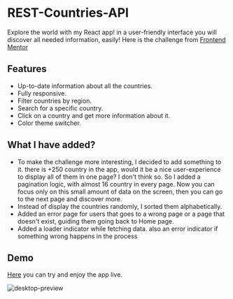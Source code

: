 # REST-Countries-API

Explore the world with my React app! in a user-friendly interface you will discover all needed information, easily!
Here is the challenge from [Frontend Mentor](https://www.frontendmentor.io/challenges/rest-countries-api-with-color-theme-switcher-5cacc469fec04111f7b848ca/hub) 

## Features

- Up-to-date information about all the countries.
- Fully responsive.
- Filter countries by region.
- Search for a specific country.
- Click on a country and get more information about it.
- Color theme switcher.

## What I have added?

- To make the challenge more interesting, I decided to add something to it. there is +250 country in the app, would it be a nice user-experience to display all of them in one page? I don't think so. So I added a pagination logic, with almost 16 country in every page. Now you can focus only on this small amount of data on the screen, then you can go to the next page and discover more.
- Instead of display the countries randomly, I sorted them alphabetically.
- Added an error page for users that goes to a wrong page or a page that doesn't exist, guiding them going back to Home page.
- Added a loader indicator while fetching data. also an error indicator if something wrong happens in the process 

## Demo
[Here](https://countries-data-api.netlify.app/) you can try and enjoy the app live.

![desktop-preview](https://github.com/GergesBadr/REST-Countries-API/assets/110337209/80d65bfd-c0d2-493a-909d-fc35b504d327)
